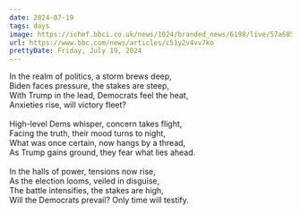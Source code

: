 ```yaml
---
date: 2024-07-19
tags: days
image: https://ichef.bbci.co.uk/news/1024/branded_news/6198/live/57a605e0-453b-11ef-8102-c9e8652d6cfd.jpg
url: https://www.bbc.com/news/articles/c51y2v4vv7ko
prettyDate: Friday, July 19, 2024
---
```

In the realm of politics, a storm brews deep,<br>Biden faces pressure, the stakes are steep,<br>With Trump in the lead, Democrats feel the heat,<br>Anxieties rise, will victory fleet?<br><br>High-level Dems whisper, concern takes flight,<br>Facing the truth, their mood turns to night,<br>What was once certain, now hangs by a thread,<br>As Trump gains ground, they fear what lies ahead.<br><br>In the halls of power, tensions now rise,<br>As the election looms, veiled in disguise,<br>The battle intensifies, the stakes are high,<br>Will the Democrats prevail? Only time will testify.